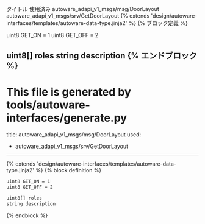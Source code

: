 タイトル	使用済み
autoware_adapi_v1_msgs/msg/DoorLayout
autoware_adapi_v1_msgs/srv/GetDoorLayout
{% extends 'design/autoware-interfaces/templates/autoware-data-type.jinja2' %} {% ブロック定義 %}

uint8 GET_ON = 1
uint8 GET_OFF = 2

uint8[] roles
string description
{% エンドブロック %}
---
# This file is generated by tools/autoware-interfaces/generate.py
title: autoware_adapi_v1_msgs/msg/DoorLayout
used:
  - autoware_adapi_v1_msgs/srv/GetDoorLayout
---

{% extends 'design/autoware-interfaces/templates/autoware-data-type.jinja2' %}
{% block definition %}

```txt
uint8 GET_ON = 1
uint8 GET_OFF = 2

uint8[] roles
string description
```

{% endblock %}

